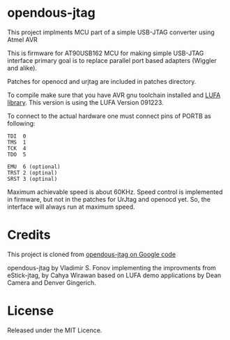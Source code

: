 # opendous-jtag
This project implments MCU part of a simple USB-JTAG converter using Atmel AVR

This is firmware for AT90USB162 MCU for making simple USB-JTAG interface
primary goal is to replace parallel port based adapters (Wiggler and alike).

Patches for openocd and urjtag are included in patches directory. 

To compile make sure that you have AVR gnu toolchain installed and [LUFA library]( http://www.fourwalledcubicle.com/LUFA.php). This version is using the LUFA Version 091223.

To connect to the actual hardware one must connect pins of PORTB as following:

    TDI  0
    TMS  1
    TCK  4
    TDO  5
    
    EMU  6 (optional)
    TRST 2 (optinal)
    SRST 3 (optinal)

Maximum achievable speed is about 60KHz. Speed control is implemented 
in firmware, but not in the patches for UrJtag and openocd yet. So, 
the interface will always run at maximum speed.


# Credits
This project is cloned from [opendous-jtag on Google code](https://code.google.com/archive/p/opendous-jtag/)

opendous-jtag by Vladimir S. Fonov implementing the improvments from eStick-jtag, by Cahya Wirawan based on LUFA demo applications by Dean Camera and Denver Gingerich.

# License
Released under the MIT Licence.
